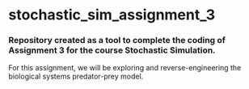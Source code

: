 # stochastic_sim_assignment_3

### Repository created as a tool to complete the coding of Assignment 3 for the course Stochastic Simulation.

For this assignment, we will be exploring and reverse-engineering the biological systems predator-prey model.
